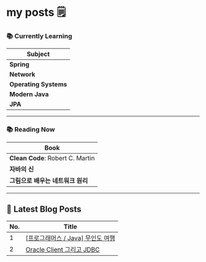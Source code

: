 # my posts 🗒️

### 📚 Currently Learning

| Subject            |
|--------------------|
| **Spring**          |
| **Network**         |
| **Operating Systems** |
| **Modern Java**     |
| **JPA**             |

---

### 📚 Reading Now

| Book                                   |
|----------------------------------------|
| **Clean Code**: Robert C. Martin       |
| **자바의 신**                           |
| **그림으로 배우는 네트워크 원리**         |

---

## 📕 Latest Blog Posts

| No. | Title                              |
|-----|------------------------------------|
| 1 | [[프로그래머스 / Java] 무인도 여행](https://hoojjang.tistory.com/3) |
| 2 | [Oracle Client 그리고 JDBC  ](https://hoojjang.tistory.com/2) |
